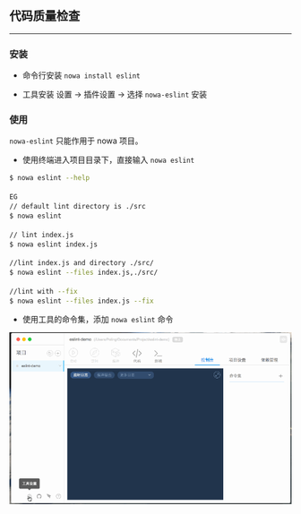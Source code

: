 ## 代码质量检查

---

### 安装

* 命令行安装 `nowa install eslint`

* 工具安装 设置 -> 插件设置 -> 选择 `nowa-eslint` 安装


### 使用

`nowa-eslint` 只能作用于 nowa 项目。

* 使用终端进入项目目录下，直接输入 `nowa eslint`

```bash
$ nowa eslint --help

EG
// default lint directory is ./src
$ nowa eslint

// lint index.js
$ nowa eslint index.js

//lint index.js and directory ./src/
$ nowa eslint --files index.js,./src/

//lint with --fix
$ nowa eslint --files index.js --fix
```

* 使用工具的命令集，添加 `nowa eslint` 命令

<img src="sc_plugin_4.gif" width="800">
